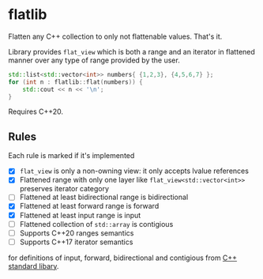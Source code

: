 # flatlib

Flatten any C++ collection to only not flattenable values. That's it.

Library provides `flat_view` which is both a range and an iterator in flattened manner over any type of range provided by the user.

```cpp
std::list<std::vector<int>> numbers{ {1,2,3}, {4,5,6,7} };
for (int n : flatlib::flat(numbers)) {
	std::cout << n << '\n';
}
```

Requires C++20.

## Rules

Each rule is marked if it's implemented

- [x] `flat_view` is only a non-owning view: it only accepts lvalue references
- [x] Flattened range with only one layer like `flat_view<std::vector<int>>` preserves iterator category
- [ ] Flattened at least bidirectional range is bidirectional
- [x] Flattened at least forward range is forward
- [x] Flattened at least input range is input
- [ ] Flattened collection of `std::array` is contigious
- [ ] Supports C++20 ranges semantics
- [ ] Supports C++17 iterator semantics

for definitions of input, forward, bidirectional and contigious from [C++ standard libary](https://en.cppreference.com/w/cpp/header/ranges#Range_concepts).
